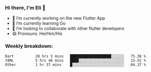### Hi there, I'm Eli 👋
- 🔭 I’m currently working on the new Flutter App
- 🌱 I’m currently learning Go
- 🦄 I’m looking to collaborate with other flutter developers
- 😄 Pronouns: He/Him/His

### Weekly breakdown:
<!--START_SECTION:waka-->

```text
Dart          28 hrs 5 mins   ███████████████████░░░░░░   75.38 %
YAML          5 hrs 46 mins   ████░░░░░░░░░░░░░░░░░░░░░   15.52 %
Other         1 hr 37 mins    █░░░░░░░░░░░░░░░░░░░░░░░░   04.37 %
```

<!--END_SECTION:waka-->
